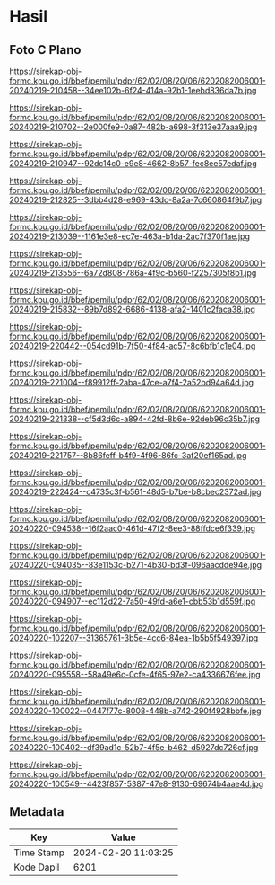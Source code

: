 # Hasil

## Foto C Plano

https://sirekap-obj-formc.kpu.go.id/bbef/pemilu/pdpr/62/02/08/20/06/6202082006001-20240219-210458--34ee102b-6f24-414a-92b1-1eebd836da7b.jpg

https://sirekap-obj-formc.kpu.go.id/bbef/pemilu/pdpr/62/02/08/20/06/6202082006001-20240219-210702--2e000fe9-0a87-482b-a698-3f313e37aaa9.jpg

https://sirekap-obj-formc.kpu.go.id/bbef/pemilu/pdpr/62/02/08/20/06/6202082006001-20240219-210947--92dc14c0-e9e8-4662-8b57-fec8ee57edaf.jpg

https://sirekap-obj-formc.kpu.go.id/bbef/pemilu/pdpr/62/02/08/20/06/6202082006001-20240219-212825--3dbb4d28-e969-43dc-8a2a-7c660864f9b7.jpg

https://sirekap-obj-formc.kpu.go.id/bbef/pemilu/pdpr/62/02/08/20/06/6202082006001-20240219-213039--1161e3e8-ec7e-463a-b1da-2ac7f370f1ae.jpg

https://sirekap-obj-formc.kpu.go.id/bbef/pemilu/pdpr/62/02/08/20/06/6202082006001-20240219-213556--6a72d808-786a-4f9c-b560-f2257305f8b1.jpg

https://sirekap-obj-formc.kpu.go.id/bbef/pemilu/pdpr/62/02/08/20/06/6202082006001-20240219-215832--89b7d892-6686-4138-afa2-1401c2faca38.jpg

https://sirekap-obj-formc.kpu.go.id/bbef/pemilu/pdpr/62/02/08/20/06/6202082006001-20240219-220442--054cd91b-7f50-4f84-ac57-8c6bfb1c1e04.jpg

https://sirekap-obj-formc.kpu.go.id/bbef/pemilu/pdpr/62/02/08/20/06/6202082006001-20240219-221004--f89912ff-2aba-47ce-a7f4-2a52bd94a64d.jpg

https://sirekap-obj-formc.kpu.go.id/bbef/pemilu/pdpr/62/02/08/20/06/6202082006001-20240219-221338--cf5d3d6c-a894-42fd-8b6e-92deb96c35b7.jpg

https://sirekap-obj-formc.kpu.go.id/bbef/pemilu/pdpr/62/02/08/20/06/6202082006001-20240219-221757--8b86feff-b4f9-4f96-86fc-3af20ef165ad.jpg

https://sirekap-obj-formc.kpu.go.id/bbef/pemilu/pdpr/62/02/08/20/06/6202082006001-20240219-222424--c4735c3f-b561-48d5-b7be-b8cbec2372ad.jpg

https://sirekap-obj-formc.kpu.go.id/bbef/pemilu/pdpr/62/02/08/20/06/6202082006001-20240220-094538--16f2aac0-461d-47f2-8ee3-88ffdce6f339.jpg

https://sirekap-obj-formc.kpu.go.id/bbef/pemilu/pdpr/62/02/08/20/06/6202082006001-20240220-094035--83e1153c-b271-4b30-bd3f-096aacdde94e.jpg

https://sirekap-obj-formc.kpu.go.id/bbef/pemilu/pdpr/62/02/08/20/06/6202082006001-20240220-094907--ec112d22-7a50-49fd-a6e1-cbb53b1d559f.jpg

https://sirekap-obj-formc.kpu.go.id/bbef/pemilu/pdpr/62/02/08/20/06/6202082006001-20240220-102207--31365761-3b5e-4cc6-84ea-1b5b5f549397.jpg

https://sirekap-obj-formc.kpu.go.id/bbef/pemilu/pdpr/62/02/08/20/06/6202082006001-20240220-095558--58a49e6c-0cfe-4f65-97e2-ca4336676fee.jpg

https://sirekap-obj-formc.kpu.go.id/bbef/pemilu/pdpr/62/02/08/20/06/6202082006001-20240220-100022--0447f77c-8008-448b-a742-290f4928bbfe.jpg

https://sirekap-obj-formc.kpu.go.id/bbef/pemilu/pdpr/62/02/08/20/06/6202082006001-20240220-100402--df39ad1c-52b7-4f5e-b462-d5927dc726cf.jpg

https://sirekap-obj-formc.kpu.go.id/bbef/pemilu/pdpr/62/02/08/20/06/6202082006001-20240220-100549--4423f857-5387-47e8-9130-69674b4aae4d.jpg


## Metadata

| Key        | Value               |
| ---------- | ------------------- |
| Time Stamp | 2024-02-20 11:03:25 |
| Kode Dapil | 6201                |



